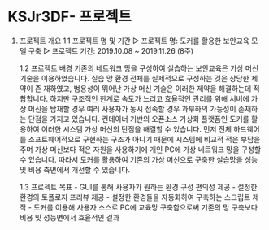 # KSJr3DF- 프로젝트

1. 프로젝트 개요
	1.1 프로젝트 명 및 기간
		▷ 프로젝트 명: 도커를 활용한 보안교육 모델 구축
		▷ 프로젝트 기간: 2019.10.08 ~ 2019.11.26 (8주)

	1.2 프로젝트 배경
		기존의 네트워크 망을 구성하여 실습하는 보안교육은 가상 머신 기술을 이용하였습니다. 실습 망 환경 전체를 실제적으로 구성하는 것은 상당한 제약이 존
	재하였고, 범용성이 뛰어난 가상 머신 기술은 이러한 제약을 해결하는데 적합합니다. 하지만 구조적인 한계로 속도가 느리고 효율적인 관리를 위해 서버에 
	가상 머신을 탑재할 경우 여러 사용자가 동시 접속할 경우 과부하의 가능성이 존재하는 단점을 가지고 있습니다. 컨테이너 기반의 오픈소스 가상화 플랫폼인 
	도커를 활용하여 이러한 시스템 가상 머신의 단점을 해결할 수 있습니다. 먼저 전체 하드웨어를 소프트웨어적으로 구현하는 구조가 아니기 때문에 시스템에 
	비교적 적은 부담을 주며 가상 머신보다 적은 자원을 사용하기에 개인 PC에 가상 네트워크 망을 구성할 수 있습니다. 따라서 도커를 활용하여 기존의 가상 
	머신으로 구축한 실습망을 성능 및 비용 측면에서 개선할 수 있습니다.

	1.3 프로젝트 목표
		- GUI를 통해 사용자가 원하는 환경 구성 편의성 제공 
		- 설정한 환경의 토폴로지 프리뷰 제공
		- 설정한 환경들을 자동화하여 구축하는 스크립트 제작
		- 도커를 이용해 사용자 스스로 PC에 교육망 구축함으로써 기존의 망 구축보다 비용 및 성능면에서 효율적인 결과 
  
